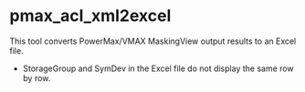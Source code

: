# pmax_acl_xml2excel
This tool converts PowerMax/VMAX MaskingView output results to an Excel file.  
* StorageGroup and SymDev in the Excel file do not display the same row by row.
